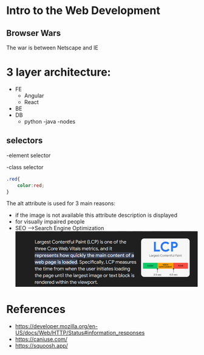 # Intro to the Web Development
## Browser Wars
The war is between Netscape and IE
# 3 layer architecture:
 - FE
   - Angular
   - React 
 - BE
 - DB
   - python
   -java
   -nodes
## selectors

-element selector

-class selector
```css
.red{
    color:red;
}

```
The alt attribute is used for 3 main reasons:
- if the image is not available this attribute description is displayed
- for visually impaired people
- SEO -->Search Engine Optimization
![LCP](image-1.png)










# References
- https://developer.mozilla.org/en-US/docs/Web/HTTP/Status#information_responses
- https://caniuse.com/
- https://squoosh.app/


